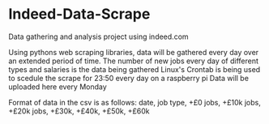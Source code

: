 # Indeed-Data-Scrape
Data gathering and analysis project using indeed.com 

Using pythons web scraping libraries, data will be gathered every day over an extended period of time.
The number of new jobs every day of different types and salaries is the data being gathered
Linux's Crontab is being used to scedule the scrape for 23:50 every day on a raspberry pi
Data will be uploaded here every Monday

Format of data in the csv is as follows:
  date, job type, +£0 jobs,  +£10k jobs, +£20k jobs, +£30k, +£40k, +£50k, +£60k

